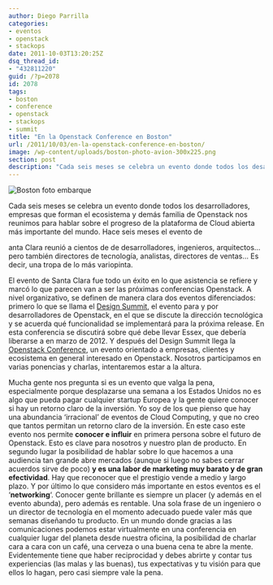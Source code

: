 ```yaml
---
author: Diego Parrilla
categories:
- eventos
- openstack
- stackops
date: 2011-10-03T13:20:25Z
dsq_thread_id:
- "432811220"
guid: /?p=2078
id: 2078
tags:
- boston
- conference
- openstack
- stackops
- summit
title: "En la Openstack Conference en Boston"
url: /2011/10/03/en-la-openstack-conference-en-boston/
image: /wp-content/uploads/boston-photo-avion-300x225.png
section: post
description: "Cada seis meses se celebra un evento donde todos los desarrolladores, empresas que forman el ecosistema"
---
```

![Boston foto embarque](/wp-content/uploads/boston-photo-avion-300x225.png)

Cada seis meses se celebra un evento donde todos los desarrolladores, empresas que forman el ecosistema y demás familia de Openstack nos reunimos para hablar sobre el progreso de la plataforma de Cloud abierta más importante del mundo. Hace seis meses el evento de
  
anta Clara reunió a cientos de de desarrolladores, ingenieros, arquitectos&#8230; pero también directores de tecnología, analistas, directores de ventas&#8230; Es decir, una tropa de lo más variopinta.

El evento de Santa Clara fue todo un éxito en lo que asistencia se refiere y marcó lo que parecen van a ser las próximas conferencias Openstack. A nivel organizativo, se definen de manera clara dos eventos diferenciados: primero lo que se llama el <a href="http://essexdesignsummit.sched.org/" target="_blank">Design Summit</a>, el evento para y por desarrolladores de Openstack, en el que se discute la dirección tecnológica y se acuerda qué funcionalidad se implementará para la próxima release. En esta conferencia se discutirá sobre qué debe llevar Essex, que debería liberarse a en marzo de 2012. Y después del Design Summit llega la <a href="http://www.cvent.com/events/openstack-conference-boston/event-summary-7486f88950cd4497ba8af1b1dd40d9dc.aspx" target="_blank">Openstack Conference</a>, un evento orientado a empresas, clientes y ecosistema en general interesado en Openstack. Nosotros participamos en varias ponencias y charlas, intentaremos estar a la altura.

Mucha gente nos pregunta si es un evento que valga la pena, especialmente porque desplazarse una semana a los Estados Unidos no es algo que pueda pagar cualquier startup Europea y la gente quiere conocer si hay un retorno claro de la inversión. Yo soy de los que pienso que hay una abundancia &#8216;irracional&#8217; de eventos de Cloud Computing, y que no creo que tantos permitan un retorno claro de la inversión. En este caso este evento nos permite **conocer e influir** en primera persona sobre el futuro de Openstack. Esto es clave para nosotros y nuestro plan de producto. En segundo lugar la posibilidad de hablar sobre lo que hacemos a una audiencia tan grande abre mercados (aunque si luego no sabes cerrar acuerdos sirve de poco) **y es una labor de marketing muy barato y de gran efectividad**. Hay que reconocer que el prestigio vende a medio y largo plazo. Y por último lo que considero más importante en estos eventos es el &#8216;**networking**&#8216;. Conocer gente brillante es siempre un placer (y además en el evento abunda), pero además es rentable. Una sola frase de un ingeniero o un director de tecnología en el momento adecuado puede valer más que semanas diseñando tu producto. En un mundo donde gracias a las comunicaciones podemos estar virtualmente en una conferencia en cualquier lugar del planeta desde nuestra oficina, la posibilidad de charlar cara a cara con un café, una cerveza o una buena cena te abre la mente. Evidentemente tiene que haber reciprocidad y debes abrirte y contar tus experiencias (las malas y las buenas), tus expectativas y tu visión para que ellos lo hagan, pero casi siempre vale la pena.
